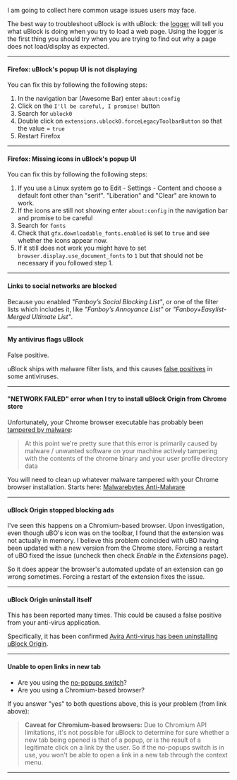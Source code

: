 I am going to collect here common usage issues users may face.

The best way to troubleshoot uBlock is with uBlock: the [logger](./The-logger) will tell you what uBlock is doing when you try to load a web page. Using the logger is the first thing you should try when you are trying to find out why a page does not load/display as expected.

***

#### Firefox: uBlock's popup UI is not displaying

You can fix this by following the following steps:
1.  In the navigation bar (Awesome Bar) enter `about:config`
2.  Click on the `I'll be careful, I promise!` button
3.  Search for `ublock0`
4.  Double click on `extensions.ublock0.forceLegacyToolbarButton` so that the value = `true`
5.  Restart Firefox

***

#### Firefox: Missing icons in uBlock's popup UI

You can fix this by following the following steps:
1.  If you use a Linux system go to Edit - Settings - Content and choose a default font other than "serif". "Liberation" and "Clear" are known to work.
2.  If the icons are still not showing enter `about:config` in the navigation bar and promise to be careful
3.  Search for `fonts`
4.  Check that `gfx.downloadable_fonts.enabled` is set to `true` and see whether the icons appear now. 
5.  If it still does not work you might have to set `browser.display.use_document_fonts` to `1` but that should not be necessary if you followed step 1.

***

#### Links to social networks are blocked

Because you enabled _"Fanboy’s Social Blocking List"_, or one of the filter lists which includes it, like _"Fanboy’s Annoyance List"_ or _"Fanboy+Easylist-Merged Ultimate List"_.

***

#### My antivirus flags uBlock

False positive.

uBlock ships with malware filter lists, and this causes [false positives](https://github.com/gorhill/uBlock/issues/199) in some antiviruses.

***

#### "NETWORK FAILED" error when I try to install uBlock Origin from Chrome store

Unfortunately, your Chrome browser executable has probably been [tampered by malware](https://code.google.com/p/chromium/issues/detail?id=391552#c153):

> At this point we're pretty sure that this error is primarily caused by malware / unwanted software on your machine actively tampering with the contents of the chrome binary and your user profile directory data

You will need to clean up whatever malware tampered with your Chrome browser installation. Starts here:
[Malwarebytes Anti-Malware](https://www.malwarebytes.org/)

***

#### uBlock Origin stopped blocking ads

I've seen this happens on a Chromium-based browser. Upon investigation, even though uBO's icon was on the toolbar, I found that the extension was not actually in memory. I believe this problem coincided with uBO having been updated with a new version from the Chrome store. Forcing a restart of uBO fixed the issue (uncheck then check _Enable_ in the _Extensions_ page).

So it does appear the browser's automated update of an extension can go wrong sometimes. Forcing a restart of the extension fixes the issue.

***

#### uBlock Origin uninstall itself

This has been reported many times. This could be caused a false positive from your anti-virus application.

Specifically, it has been confirmed [Avira Anti-virus has been uninstalling uBlock Origin](https://github.com/gorhill/uBlock/issues/882).

***

#### Unable to open links in new tab

- Are you using the [no-popups switch](./Quick-guide:-popup-user-interface#no-popups)?
- Are you using a Chromium-based browser?

If you answer "yes" to both questions above, this is your problem (from link above):

> **Caveat for Chromium-based browsers:** Due to Chromium API limitations, it's not possible for uBlock to determine for sure whether a new tab being opened is that of a popup, or is the result of a legitimate click on a link by the user. So if the no-popups switch is in use, you won't be able to open a link in a new tab through the context menu.

***
